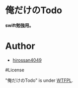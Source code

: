 # 俺だけのTodo
**swift勉強用。**
<br>





# Author

* [hirossan4049](https://github.com/hirossan4049)

#License

"俺だけのTodo" is under [WTFPL](https://ja.wikipedia.org/wiki/WTFPL).
